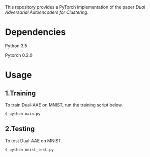 This repository provides a PyTorch implementation of the paper *Dual Adversarial Autoencoders for Clustering*.

# Dependencies

Python 3.5

Pytorch 0.2.0

# Usage

## 1.Training

To train Dual-AAE on MNIST, run the training script below.

```
$ python main.py
```

## 2.Testing

To test Dual-AAE on MNIST.

```
$ python mnist_test.py
```
